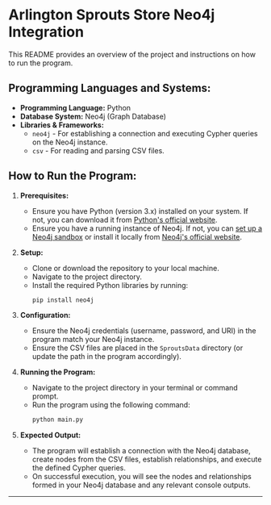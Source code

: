 # Arlington Sprouts Store Neo4j Integration

This README provides an overview of the project and instructions on how to run the program.

## Programming Languages and Systems:

- **Programming Language:** Python
- **Database System:** Neo4j (Graph Database)
- **Libraries & Frameworks:** 
    - `neo4j` - For establishing a connection and executing Cypher queries on the Neo4j instance.
    - `csv` - For reading and parsing CSV files.

## How to Run the Program:

1. **Prerequisites:**
    - Ensure you have Python (version 3.x) installed on your system. If not, you can download it from [Python's official website](https://www.python.org/downloads/).
    - Ensure you have a running instance of Neo4j. If not, you can [set up a Neo4j sandbox](https://sandbox.neo4j.com/) or install it locally from [Neo4j's official website](https://neo4j.com/download/).
    
2. **Setup:**
    - Clone or download the repository to your local machine.
    - Navigate to the project directory.
    - Install the required Python libraries by running:
      ```bash
      pip install neo4j
      ```

3. **Configuration:**
    - Ensure the Neo4j credentials (username, password, and URI) in the program match your Neo4j instance.
    - Ensure the CSV files are placed in the `SproutsData` directory (or update the path in the program accordingly).

4. **Running the Program:**
    - Navigate to the project directory in your terminal or command prompt.
    - Run the program using the following command:
      ```bash
      python main.py
      ```

5. **Expected Output:**
    - The program will establish a connection with the Neo4j database, create nodes from the CSV files, establish relationships, and execute the defined Cypher queries.
    - On successful execution, you will see the nodes and relationships formed in your Neo4j database and any relevant console outputs.

---